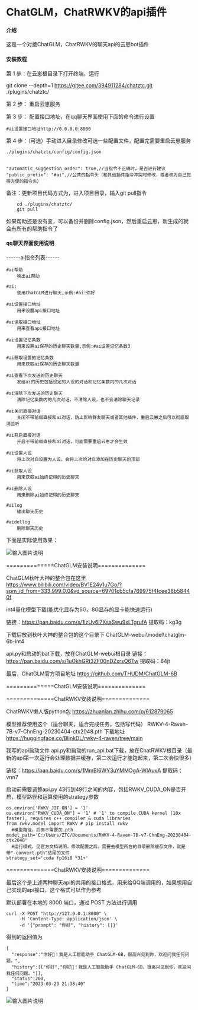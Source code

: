 # ChatGLM，ChatRWKV的api插件

#### 介绍

这是一个对接ChatGLM，ChatRWKV的聊天api的云崽bot插件

#### 安装教程

第 1 步：在云崽根目录下打开终端，运行

git clone --depth=1 https://gitee.com/394911284/chatztc.git ./plugins/chatztc/

第 2 步：
重启云崽服务

第 3 步：
配置接口地址，在qq聊天界面使用下面的命令进行设置

    #ai设置接口地址http://0.0.0.0:8000

第 4 步：（可选）手动进入目录修改可选一些配置文件，配置完需要重启云崽服务

	./plugins/chatztc/config/config.json


	"automatic_suggestion_order": true,//当指令不正确时，是否进行建议
	"public_prefix": "#ai",//公共的指令头（和其他插件指令冲突时修改，或者改为自己觉得方便的指令头）


备注：更新项目代码方式为，进入项目目录，输入git pull指令

        cd ./plugins/chatztc/
        git pull

如果帮助还是没有变，可以备份并删除config.json，然后重启云崽，新生成的就会有所有的帮助指令了


#### qq聊天界面使用说明

------ai指令列表------

    #ai帮助
        唤出ai帮助
    
    #ai:
        使用ChatGLM进行聊天,示例:#ai:你好
    
    #ai设置接口地址
        用来设置api接口地址
    
    #ai读取接口地址
        用来查看api接口地址
    
    #ai设置记忆条数
        用来设置ai保存的历史聊天数量,示例:#ai设置记忆条数3
    
    #ai获取设置的记忆条数
        用来获取ai保存的历史聊天数量
    
    #ai查看下次发送的历史聊天
        发给ai的历史包括设定的人设的对话和记忆条数内的几次对话
    
    #ai清除下次发送的历史聊天
        清除记忆条数内的几次对话，不清除人设，也不会清除聊天记录
    
    #ai关闭直接对话
        关闭不带前缀直接和ai对话，防止影响群友聊天或者其他插件，重启云崽之后可以彻底取消监听
    
    #ai开启直接对话
        开启不带前缀直接和ai对话，可能需要重启云崽才会生效
    
    #ai设置人设
        将上次对白设置为人设，会将上次的对白添加在历史聊天的顶部
    
    #ai获取人设
        用来获取ai始终记得的历史聊天
    
    #ai删除人设
        用来删除ai始终记得的历史聊天
    
    #ailog
        输出聊天历史
    
    #aidellog
        删除聊天历史




下面是实际使用效果：

![输入图片说明](QQ%E5%9B%BE%E7%89%8720230420190857.jpg)



==============ChatGLM安装说明==============


ChatGLM秋叶大神的整合包在这里
https://www.bilibili.com/video/BV1E24y1u7Go/?spm_id_from=333.999.0.0&vd_source=69701cb5cfa769975f4fcee38b58440f



int4量化模型下载(能优化显存为6G，8G显存的显卡能快速运行)


链接：https://pan.baidu.com/s/1izUy6i7XsaSwu9xLTgrufA 
提取码：kg3g

下载后放到秋叶大神的整合包的这个目录下
ChatGLM-webui\model\chatglm-6b-int4


api.py和启动的bat下载，放在ChatGLM-webui根目录
链接：https://pan.baidu.com/s/1uOkhGRt3ZF00nDZxrsQ6Tw 
提取码：64jt



最后，ChatGLM官方项目地址
https://github.com/THUDM/ChatGLM-6B

==============ChatGLM安装说明==============



==============ChatRWKV安装说明==============



ChatRWKV懒人版python包
https://zhuanlan.zhihu.com/p/612879065

模型推荐使用这个（适合聊天，适合完成任务，包括写代码）
RWKV-4-Raven-7B-v7-ChnEng-20230404-ctx2048.pth
下载地址
https://huggingface.co/BlinkDL/rwkv-4-raven/tree/main


我写的api启动文件
api.py和启动的run_api.bat下载，放在ChatRWKV根目录（最新的api第一次运行会处理数据并缓存，第二次运行才能跑起来，第二次会快很多）

链接：https://pan.baidu.com/s/1MmBI6WY3uYMMOgA-WIAuxA 
提取码：vnn7

启动前需要调整api.py 43行到49行之间的内容，包括RWKV_CUDA_ON是否开启，模型路径和运算使用的strategy参数


    os.environ['RWKV_JIT_ON'] = '1'
    os.environ["RWKV_CUDA_ON"] = '1' # '1' to compile CUDA kernel (10x faster), requires c++ compiler & cuda libraries
    from rwkv.model import RWKV # pip install rwkv
      #模型路径，后面不需要加.pth
    model_path='C:/Users/ZTC/Documents/RWKV-4-Raven-7B-v7-ChnEng-20230404-ctx2048'
      #运行模式，见官方文档说明，修改配置之后，需要去模型所在的目录删除缓存文件，就是带"-convert.pth"结尾的文件
    strategy_set='cuda fp16i8 *31+'


==============ChatRWKV安装说明==============


最后这个是上述两种聊天api的共用的接口格式，用来给QQ端调用的，如果想用自己实现的api接口，这个格式可以作为参考

默认部署在本地的 8000 端口，通过 POST 方法进行调用


```
curl -X POST "http://127.0.0.1:8000" \
     -H 'Content-Type: application/json' \
     -d '{"prompt": "你好", "history": []}'
```

得到的返回值为

```
{
  "response":"你好👋！我是人工智能助手 ChatGLM-6B，很高兴见到你，欢迎问我任何问题。",
  "history":[["你好","你好👋！我是人工智能助手 ChatGLM-6B，很高兴见到你，欢迎问我任何问题。"]],
  "status":200,
  "time":"2023-03-23 21:38:40"
}
```




![输入图片说明](QQ%E6%88%AA%E5%9B%BE20230613201114.jpg)



